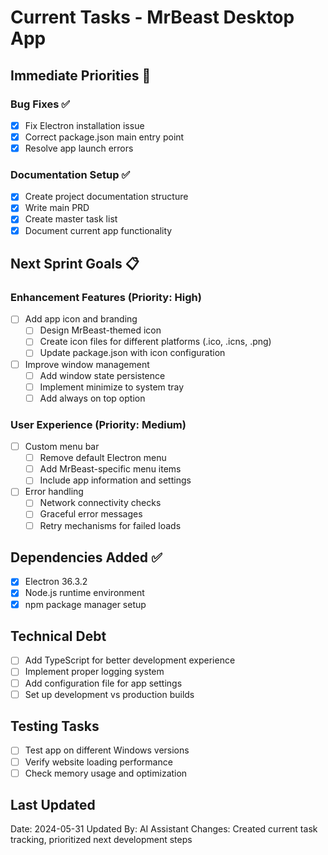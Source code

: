 # Current Tasks - MrBeast Desktop App

## Immediate Priorities 🎯

### Bug Fixes ✅
- [x] Fix Electron installation issue
- [x] Correct package.json main entry point
- [x] Resolve app launch errors

### Documentation Setup ✅
- [x] Create project documentation structure
- [x] Write main PRD
- [x] Create master task list
- [x] Document current app functionality

## Next Sprint Goals 📋

### Enhancement Features (Priority: High)
- [ ] Add app icon and branding
  - [ ] Design MrBeast-themed icon
  - [ ] Create icon files for different platforms (.ico, .icns, .png)
  - [ ] Update package.json with icon configuration
  
- [ ] Improve window management
  - [ ] Add window state persistence
  - [ ] Implement minimize to system tray
  - [ ] Add always on top option

### User Experience (Priority: Medium)
- [ ] Custom menu bar
  - [ ] Remove default Electron menu
  - [ ] Add MrBeast-specific menu items
  - [ ] Include app information and settings

- [ ] Error handling
  - [ ] Network connectivity checks
  - [ ] Graceful error messages
  - [ ] Retry mechanisms for failed loads

## Dependencies Added ✅
- [x] Electron 36.3.2
- [x] Node.js runtime environment
- [x] npm package manager setup

## Technical Debt
- [ ] Add TypeScript for better development experience
- [ ] Implement proper logging system
- [ ] Add configuration file for app settings
- [ ] Set up development vs production builds

## Testing Tasks
- [ ] Test app on different Windows versions
- [ ] Verify website loading performance
- [ ] Check memory usage and optimization

## Last Updated
Date: 2024-05-31
Updated By: AI Assistant
Changes: Created current task tracking, prioritized next development steps 